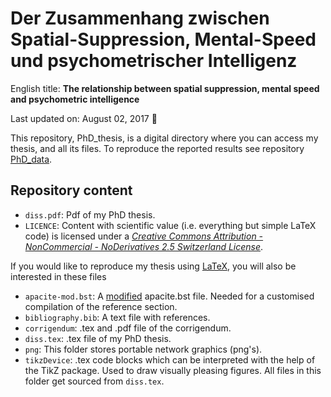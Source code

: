 Der Zusammenhang zwischen Spatial-Suppression, Mental-Speed und psychometrischer Intelligenz
================

English title: **The relationship between spatial suppression, mental speed and psychometric intelligence**

Last updated on: August 02, 2017 :balloon:

This repository, PhD\_thesis, is a digital directory where you can access my thesis, and all its files. To reproduce the reported results see repository <a href="https://github.com/pipomas/PhD_data" target="_blank">PhD\_data</a>.

Repository content
------------------

-   `diss.pdf`: Pdf of my PhD thesis.
-   `LICENCE`: Content with scientific value (i.e. everything but simple LaTeX code) is licensed under a <a href="http://creativecommons.org/licenses/by-nc-nd/2.5/ch" target="_blank">*Creative Commons Attribution - NonCommercial - NoDerivatives 2.5 Switzerland License*</a>. <!-- Read the licence carefully to see what you are allowed to do. -->

If you would like to reproduce my thesis using <a href="https://www.latex-project.org" target="_blank">LaTeX</a>, you will also be interested in these files

-   `apacite-mod.bst`: A <a href="http://tex.stackexchange.com/questions/304217/reference-list-suppressing-dots-after-company-names-apacite" target="_blank">modified</a> apacite.bst file. Needed for a customised compilation of the reference section.
-   `bibliography.bib`: A text file with references.
-   `corrigendum`: .tex and .pdf file of the corrigendum.
-   `diss.tex`: .tex file of my PhD thesis.
-   `png`: This folder stores portable network graphics (png's).
-   `tikzDevice`: .tex code blocks which can be interpreted with the help of the TikZ package. Used to draw visually pleasing figures. All files in this folder get sourced from `diss.tex`.
